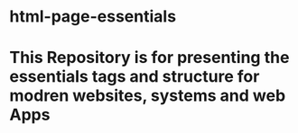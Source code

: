# html-page-essentials
# This Repository is for presenting the essentials tags and structure for modren websites, systems and web Apps
